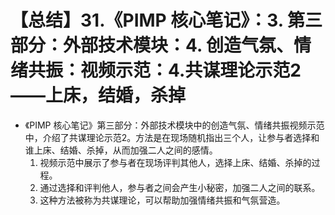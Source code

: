 # 【总结】31.《PIMP 核心笔记》：3. 第三部分：外部技术模块：4. 创造气氛、情绪共振：视频示范：4.共谋理论示范2——上床，结婚，杀掉

-   《PIMP 核心笔记》第三部分：外部技术模块中的创造气氛、情绪共振视频示范中，介绍了共谋理论示范2。方法是在现场随机指出三个人，让参与者选择和谁上床、结婚、杀掉，从而加强二人之间的感情。
    1.  视频示范中展示了参与者在现场评判其他人，选择上床、结婚、杀掉的过程。
    2.  通过选择和评判他人，参与者之间会产生小秘密，加强二人之间的联系。
    3.  这种方法被称为共谋理论，可以帮助加强情绪共振和气氛营造。